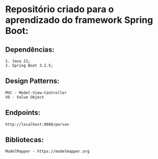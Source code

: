 # Repositório criado para o aprendizado do framework Spring Boot:
## Dependências:
    1. Java 21;
    2. Spring Boot 3.2.5;
## Design Patterns:
    MVC - Model-View-Controller
    VO - Value Object
## Endpoints:
    http://localhost:8080/person
## Bibliotecas:
    ModelMapper - https://modelmapper.org
